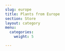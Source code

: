 ```yaml
---
slug: europe
title: Plants from Europe
section: Store
layout: category
menu:
  categories:
    weight: 5

---
```


